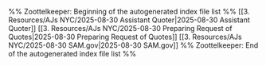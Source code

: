%% Zoottelkeeper: Beginning of the autogenerated index file list  %%
 [[3. Resources/AJs NYC/2025-08-30 Assistant Quoter|2025-08-30 Assistant Quoter]]
 [[3. Resources/AJs NYC/2025-08-30 Preparing Request of Quotes|2025-08-30 Preparing Request of Quotes]]
 [[3. Resources/AJs NYC/2025-08-30 SAM.gov|2025-08-30 SAM.gov]]
%% Zoottelkeeper: End of the autogenerated index file list  %%
